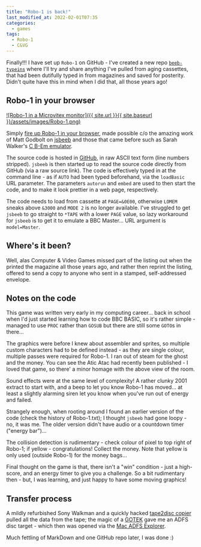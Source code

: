 ```yaml
---
title: "Robo-1 is back!"
last_modified_at: 2022-02-01T07:35
categories:
  - games
tags:
  - Robo-1
  - C&VG
---
```


Finally!!! I have set up `Robo-1` on GitHub - I've created a new repo [`beeb-typeins`](https://github.com/dr-grim/beeb-typeins) where I'll try and share anything I've pulled from aging cassettes, that had been dutifully typed in from magazines and saved for posterity. Didn't quite have this in mind when I did that, all those years ago!

## Robo-1 in your browser

[![Robo-1 in a Microvitex monitor]({{ site.url }}{{ site.baseurl }}/assets/images/Robo-1.png)](https://bbc.godbolt.org/?loadBasic=https%3A%2F%2Fraw.githubusercontent.com%2Fdr-grim%2Fbeeb-typeins%2Fmain%2FRobo-1%2FRobo-1.txt&embed&autorun&model=Master)

Simply [fire up Robo-1 in your browser](https://bbc.godbolt.org/?loadBasic=https%3A%2F%2Fraw.githubusercontent.com%2Fdr-grim%2Fbeeb-typeins%2Fmain%2FRobo-1%2FRobo-1.txt&embed&autorun&model=Master), made possible c/o the amazing work of Matt Godbolt on [jsbeeb](https://github.com/mattgodbolt/jsbeeb) and those that came before such as Sarah Walker's [C B-Em emulator](https://github.com/stardot/b-em).

The source code is hosted in [GitHub](https://github.com/dr-grim/beeb-typeins/tree/main/Robo-1), in raw ASCII text form (line numbers stripped). `jsbeeb` is then started up to read the source code directly from GitHub (via a raw source link). The code is effectively typed in at the command line - as if `AUTO` had been typed beforehand, via the `loadBasic` URL parameter. The parameters `autorun` and `embed` are used to then start the code, and to make it look prettier in a web page, respectively.

The code needs to load from cassette at `PAGE=&0E00`, otherwise `LOMEM` sneaks above `&3000` and `MODE 2` is no longer available. I've struggled to get `jsbeeb` to go straight to `*TAPE` with a lower `PAGE` value, so lazy workaround for `jsbeeb` is to get it to emulate a BBC Master... URL argument  is `model=Master`.

## Where's it been?

Well, alas Computer & Video Games missed part of the listing out when the printed the magazine all those years ago, and rather then reprint the listing, offered to send a copy to anyone who sent in a stamped, self-addressed envelope.

## Notes on the code

This game was written very early in my computing career... back in school when I'd just started learning how to code BBC BASIC, so it's rather simple - managed to use `PROC` rather than `GOSUB` but there are still some `GOTO`s in there...

The graphics were before I knew about assembler and sprites, so multiple custom characters had to be defined instead - as they are single colour, multiple passes were required for Robo-1. I ran out of steam for the ghost and the money. You can see the Atic Atac had recently been published - I loved that game, so there' a minor homage with the above view of the room.

Sound effects were at the same level of complexity! A rather clunky 2001 extract to start with, and a beep to let you know Robo-1 has moved... at least a slightly alarming siren let you know when you've run out of energy and failed.

Strangely enough, when rooting around I found an earlier version of the code (check the history of Robo-1.txt); I thought `jsbeeb` had gone loopy - no, it was me. The older version didn't have audio or a countdown timer ("energy bar")...

The collision detection is rudimentary - check colour of pixel to top right of Robo-1; if yellow - congratulations! Collect the money. Note that yellow is only used (outside Robo-1) for the money bags...

Final thought on the game is that, there isn't a "win" condition - just a high-score, and an energy timer to give you a challenge. So a bit rudimentary then - but, I was learning, and just happy to have some moving graphics!

## Transfer process

A mildly refurbished Sony Walkman and a quickly hacked [tape2disc copier](../../data%20transfer/tape2adfs-pt2) pulled all the data from the tape; the magic of a [GOTEK](http://www.retroclinic.com/docs/GOTEKFloppyDrive.pdf) gave me an ADFS disc target - which then was opened via the [Mac ADFS Explorer](http://www.g7jjf.com/mac_adfs_explorer.htm).

Much fettling of MarkDown and one GitHub repo later, I was done :)


